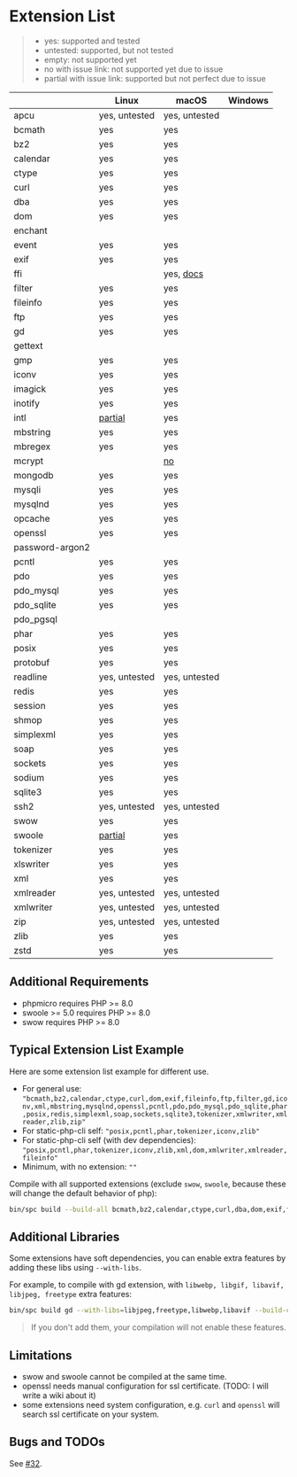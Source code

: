 # Extension List

> - yes: supported and tested
> - untested: supported, but not tested
> - empty: not supported yet
> - no with issue link: not supported yet due to issue
> - partial with issue link: supported but not perfect due to issue

|                 | Linux                                                               | macOS                                                          | Windows |
|-----------------|---------------------------------------------------------------------|----------------------------------------------------------------|---------|
| apcu            | yes, untested                                                       | yes, untested                                                  |         |
| bcmath          | yes                                                                 | yes                                                            |         |
| bz2             | yes                                                                 | yes                                                            |         |
| calendar        | yes                                                                 | yes                                                            |         |
| ctype           | yes                                                                 | yes                                                            |         |
| curl            | yes                                                                 | yes                                                            |         |
| dba             | yes                                                                 | yes                                                            |         | 
| dom             | yes                                                                 | yes                                                            |         |
| enchant         |                                                                     |                                                                |         |
| event           | yes                                                                 | yes                                                            |         |
| exif            | yes                                                                 | yes                                                            |         |
| ffi             |                                                                     | yes, [docs]()                                                  |         |
| filter          | yes                                                                 | yes                                                            |         |
| fileinfo        | yes                                                                 | yes                                                            |         |
| ftp             | yes                                                                 | yes                                                            |         |
| gd              | yes                                                                 | yes                                                            |         |
| gettext         |                                                                     |                                                                |         |
| gmp             | yes                                                                 | yes                                                            |         |
| iconv           | yes                                                                 | yes                                                            |         |
| imagick         | yes                                                                 | yes                                                            |         |
| inotify         | yes                                                                 | yes                                                            |         |
| intl            | [partial](https://github.com/crazywhalecc/static-php-cli/issues/66) | yes                                                            |         |
| mbstring        | yes                                                                 | yes                                                            |         |
| mbregex         | yes                                                                 | yes                                                            |         |
| mcrypt          |                                                                     | [no](https://github.com/crazywhalecc/static-php-cli/issues/32) |         |
| mongodb         | yes                                                                 | yes                                                            |         |
| mysqli          | yes                                                                 | yes                                                            |         |
| mysqlnd         | yes                                                                 | yes                                                            |         |
| opcache         | yes                                                                 | yes                                                            |         |
| openssl         | yes                                                                 | yes                                                            |         |
| password-argon2 |                                                                     |                                                                |         |
| pcntl           | yes                                                                 | yes                                                            |         |
| pdo             | yes                                                                 | yes                                                            |         |
| pdo_mysql       | yes                                                                 | yes                                                            |         |
| pdo_sqlite      | yes                                                                 | yes                                                            |         |
| pdo_pgsql       |                                                                     |                                                                |         |
| phar            | yes                                                                 | yes                                                            |         |
| posix           | yes                                                                 | yes                                                            |         |
| protobuf        | yes                                                                 | yes                                                            |         |
| readline        | yes, untested                                                       | yes, untested                                                  |         |
| redis           | yes                                                                 | yes                                                            |         |
| session         | yes                                                                 | yes                                                            |         |
| shmop           | yes                                                                 | yes                                                            |         |
| simplexml       | yes                                                                 | yes                                                            |         |
| soap            | yes                                                                 | yes                                                            |         |
| sockets         | yes                                                                 | yes                                                            |         |
| sodium          | yes                                                                 | yes                                                            |         |
| sqlite3         | yes                                                                 | yes                                                            |         |
| ssh2            | yes, untested                                                       | yes, untested                                                  |         |
| swow            | yes                                                                 | yes                                                            |         |
| swoole          | [partial](https://github.com/crazywhalecc/static-php-cli/issues/51) | yes                                                            |         |
| tokenizer       | yes                                                                 | yes                                                            |         |
| xlswriter       | yes                                                                 | yes                                                            |         |
| xml             | yes                                                                 | yes                                                            |         |
| xmlreader       | yes, untested                                                       | yes, untested                                                  |         |
| xmlwriter       | yes, untested                                                       | yes, untested                                                  |         |
| zip             | yes, untested                                                       | yes, untested                                                  |         |
| zlib            | yes                                                                 | yes                                                            |         |
| zstd            | yes                                                                 | yes                                                            |         |

## Additional Requirements

- phpmicro requires PHP >= 8.0
- swoole >= 5.0 requires PHP >= 8.0
- swow requires PHP >= 8.0

## Typical Extension List Example

Here are some extension list example for different use.

- For general use: `"bcmath,bz2,calendar,ctype,curl,dom,exif,fileinfo,ftp,filter,gd,iconv,xml,mbstring,mysqlnd,openssl,pcntl,pdo,pdo_mysql,pdo_sqlite,phar,posix,redis,simplexml,soap,sockets,sqlite3,tokenizer,xmlwriter,xmlreader,zlib,zip"`
- For static-php-cli self: `"posix,pcntl,phar,tokenizer,iconv,zlib"`
- For static-php-cli self (with dev dependencies): `"posix,pcntl,phar,tokenizer,iconv,zlib,xml,dom,xmlwriter,xmlreader,fileinfo"`
- Minimum, with no extension: `""`

Compile with all supported extensions (exclude `swow`, `swoole`, because these will change the default behavior of php):

```bash
bin/spc build --build-all bcmath,bz2,calendar,ctype,curl,dba,dom,exif,fileinfo,filter,ftp,gd,gmp,iconv,mbregex,mbstring,mongodb,mysqli,mysqlnd,openssl,pcntl,pdo,pdo_mysql,pdo_sqlite,phar,posix,protobuf,redis,session,shmop,simplexml,soap,sockets,sqlite3,tokenizer,xml,xmlreader,xmlwriter,yaml,zip,zlib,zstd --with-libs=libjpeg,freetype,libwebp,libavif --debug
```

## Additional Libraries

Some extensions have soft dependencies, you can enable extra features by adding these libs using `--with-libs`.

For example, to compile with gd extension, with `libwebp, libgif, libavif, libjpeg, freetype` extra features:

```bash
bin/spc build gd --with-libs=libjpeg,freetype,libwebp,libavif --build-cli
```

> If you don't add them, your compilation will not enable these features.

## Limitations

- swow and swoole cannot be compiled at the same time.
- openssl needs manual configuration for ssl certificate. (TODO: I will write a wiki about it)
- some extensions need system configuration, e.g. `curl` and `openssl` will search ssl certificate on your system.

## Bugs and TODOs

See [#32](https://github.com/crazywhalecc/static-php-cli/issues/32).
